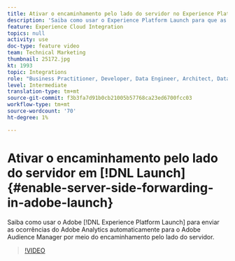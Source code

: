 ```yaml
---
title: Ativar o encaminhamento pelo lado do servidor no Experience Platform Launch
description: 'Saiba como usar o Experience Platform Launch para que as ocorrências do Adobe Analytics sejam enviadas automaticamente para o Adobe Audience Manager por meio do encaminhamento pelo lado do servidor. '
feature: Experience Cloud Integration
topics: null
activity: use
doc-type: feature video
team: Technical Marketing
thumbnail: 25172.jpg
kt: 1993
topic: Integrations
role: "Business Practitioner, Developer, Data Engineer, Architect, Data Architect, Administrator, Leader"
level: Intermediate
translation-type: tm+mt
source-git-commit: f3b3fa7d91b0cb21005b57768ca23ed6700fcc03
workflow-type: tm+mt
source-wordcount: '70'
ht-degree: 1%

---
```



# Ativar o encaminhamento pelo lado do servidor em [!DNL Launch] {#enable-server-side-forwarding-in-adobe-launch}

Saiba como usar o Adobe [!DNL Experience Platform Launch] para enviar as ocorrências do Adobe Analytics automaticamente para o Adobe Audience Manager por meio do encaminhamento pelo lado do servidor.

>[!VIDEO](https://video.tv.adobe.com/v/25172?quality=12)

